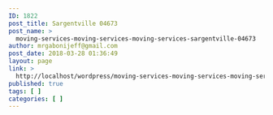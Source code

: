 ```yaml
---
ID: 1822
post_title: Sargentville 04673
post_name: >
  moving-services-moving-services-moving-services-sargentville-04673
author: mrgabonijeff@gmail.com
post_date: 2018-03-28 01:36:49
layout: page
link: >
  http://localhost/wordpress/moving-services-moving-services-moving-services-sargentville-04673/
published: true
tags: [ ]
categories: [ ]
---
```

